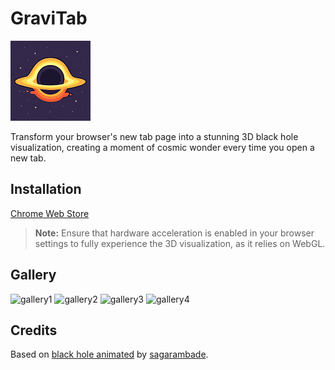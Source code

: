# GraviTab

![GraviTab](icons/icon128.png)

Transform your browser's new tab page into a stunning 3D black hole visualization, creating a moment of cosmic wonder every time you open a new tab.

## Installation

[Chrome Web Store](https://chromewebstore.google.com/detail/gravitab/jihnknnhieolpgdpoifljmmlealcndip)

> **Note:** Ensure that hardware acceleration is enabled in your browser settings to fully experience the 3D visualization, as it relies on WebGL.

## Gallery

![gallery1](https://github.com/user-attachments/assets/ca448ea2-c8cd-436e-aa16-559dce7c9e8e)
![gallery2](https://github.com/user-attachments/assets/5c588842-c007-4571-8eaf-5bc2691943ab)
![gallery3](https://github.com/user-attachments/assets/dd77e73a-3f06-455e-8547-3c03511857d6)
![gallery4](https://github.com/user-attachments/assets/ba5c5eb0-a2f4-4d5b-bef5-9ac643ff5c85)

## Credits

Based on [black hole animated](https://jsfeed.io/code/6e37r7to76/black-hole-animated) by [sagarambade](https://jsfeed.io/sagarambade).
